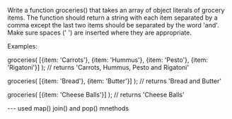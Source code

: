 Write a function groceries() that takes an array of object literals of grocery items. 
The function should return a string with each item separated by a comma 
except the last two items should be separated by the word 'and'.
 Make sure spaces (' ') are inserted where they are appropriate.

Examples:

groceries( [{item: 'Carrots'}, {item: 'Hummus'}, {item: 'Pesto'}, {item: 'Rigatoni'}] );
// returns 'Carrots, Hummus, Pesto and Rigatoni'

groceries( [{item: 'Bread'}, {item: 'Butter'}] );
// returns 'Bread and Butter'

groceries( [{item: 'Cheese Balls'}] );
// returns 'Cheese Balls'

--- used map() join() and pop() mnethods 